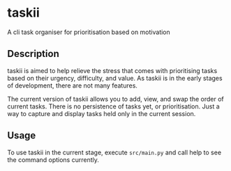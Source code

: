 # taskii
A cli task organiser for prioritisation based on motivation

## Description

taskii is aimed to help relieve the stress that comes with prioritising tasks 
based on their urgency, difficulty, and value. As taskii is in the early stages 
of development, there are not many features.

The current version of taskii allows you to add, view, and swap the order of 
current tasks. There is no persistence of tasks yet, or prioritisation. Just a 
way to capture and display tasks held only in the current session.

## Usage

To use taskii in the current stage, execute `src/main.py` and call help to see 
the command options currently.
